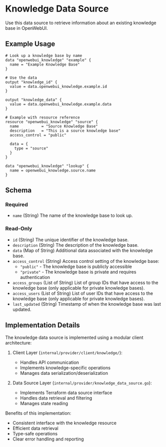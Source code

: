 # Knowledge Data Source

Use this data source to retrieve information about an existing knowledge base in OpenWebUI.

## Example Usage

```hcl
# Look up a knowledge base by name
data "openwebui_knowledge" "example" {
  name = "Example Knowledge Base"
}

# Use the data
output "knowledge_id" {
  value = data.openwebui_knowledge.example.id
}

output "knowledge_data" {
  value = data.openwebui_knowledge.example.data
}

# Example with resource reference
resource "openwebui_knowledge" "source" {
  name          = "Source Knowledge Base"
  description   = "This is a source knowledge base"
  access_control = "public"
  
  data = {
    type = "source"
  }
}

data "openwebui_knowledge" "lookup" {
  name = openwebui_knowledge.source.name
}
```

## Schema

### Required

- `name` (String) The name of the knowledge base to look up.

### Read-Only

- `id` (String) The unique identifier of the knowledge base.
- `description` (String) The description of the knowledge base.
- `data` (Map of String) Additional data associated with the knowledge base.
- `access_control` (String) Access control setting of the knowledge base:
  - `"public"` - The knowledge base is publicly accessible
  - `"private"` - The knowledge base is private and requires authentication
- `access_groups` (List of String) List of group IDs that have access to the knowledge base (only applicable for private knowledge bases).
- `access_users` (List of String) List of user IDs that have access to the knowledge base (only applicable for private knowledge bases).
- `last_updated` (String) Timestamp of when the knowledge base was last updated.

## Implementation Details

The knowledge data source is implemented using a modular client architecture:

1. Client Layer (`internal/provider/client/knowledge/`):
   - Handles API communication
   - Implements knowledge-specific operations
   - Manages data serialization/deserialization

2. Data Source Layer (`internal/provider/knowledge_data_source.go`):
   - Implements Terraform data source interface
   - Handles data retrieval and filtering
   - Manages state reading

Benefits of this implementation:
- Consistent interface with the knowledge resource
- Efficient data retrieval
- Type-safe operations
- Clear error handling and reporting
